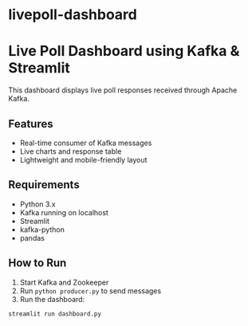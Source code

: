 # livepoll-dashboard

# Live Poll Dashboard using Kafka & Streamlit

This dashboard displays live poll responses received through Apache Kafka.

## Features
- Real-time consumer of Kafka messages
- Live charts and response table
- Lightweight and mobile-friendly layout

## Requirements
- Python 3.x
- Kafka running on localhost
- Streamlit
- kafka-python
- pandas

## How to Run
1. Start Kafka and Zookeeper
2. Run `python producer.py` to send messages
3. Run the dashboard:

```bash
streamlit run dashboard.py
